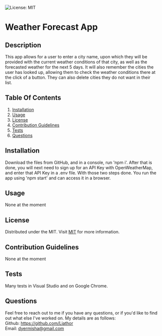 ![License: MIT](https://img.shields.io/badge/License-MIT-yellow.svg)

# Weather Forecast App

## Description
This app allows for a user to enter a city name, upon which they will be provided with the current weather conditions of that city, as well as the forecasted weather for the next 5 days. It will also remember the cities the user has looked up, allowing them to check the weather conditions there at the click of a button. They can also delete cities they do not want in their list.

## Table Of Contents
1. [Installation](#installation)
2. [Usage](#usage)
3. [License](#license)
4. [Contribution Guidelines](#contribution)
5. [Tests](#tests)
6. [Questions](#questions)

## Installation
Download the files from GitHub, and in a console, run 'npm i'. After that is done, you will next need to sign up for an API Key with OpenWeatherMap, and enter that API Key in a .env file. With those two steps done. You run the app using 'npm start' and can access it in a browser.

## Usage
None at the moment

## License
Distributed under the MIT. Visit [MIT](https://opensource.org/licenses/MIT) for more information.

## Contribution Guidelines
None at the moment

## Tests
Many tests in Visual Studio and on Google Chrome.

## Questions
Feel free to reach out to me if you have any questions, or if you'd like to find out what else I've worked on. My details are as follows:  
  Github: https://github.com/Liathor  
  Email: dyermisha@gmail.com  
